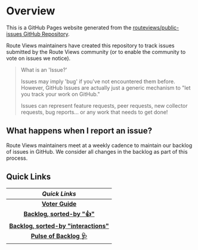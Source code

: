 # Overview

This is a GitHub Pages website generated from the [routeviews/public-issues GitHub Repository](https://github.com/routeviews/public-issues).

Route Views maintainers have created this repository to track issues submitted by the Route Views community (or to enable the community to vote on issues we notice).

> What is an 'Issue?'
>
> Issues may imply 'bug' if you've not encountered them before.
> However, GitHub Issues are actually just a generic mechanism to "let you track your work on GitHub."
> 
> Issues can represent feature requests, peer requests, new collector requests, bug reports... or any work that needs to get done!

## What happens when I report an issue?

Route Views maintainers meet at a weekly cadence to maintain our backlog of issues in GitHub.
We consider all changes in the backlog as part of this process.

## Quick Links

| *Quick Links* |
|:-------:|
| **[Voter Guide](./voting.md)** | 
| **[Backlog, sorted-by "👍"](https://github.com/routeviews/public-issues/issues?q=is%3Aissue+is%3Aopen+sort%3Areactions-%2B1-desc)** | 
| **[Backlog, sorted-by "interactions"](https://github.com/routeviews/public-issues/issues?q=is%3Aissue+is%3Aopen+sort%3Ainteractions)** |
| **[Pulse of Backlog 🩺](https://github.com/routeviews/public-issues/pulse)** |
